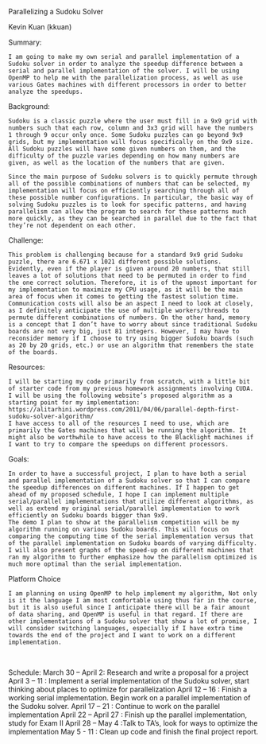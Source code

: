 Parallelizing a Sudoku SolverKevin Kuan (kkuan)Summary:

	I am going to make my own serial and parallel implementation of a Sudoku solver in order to analyze the speedup difference between a serial and parallel implementation of the solver. I will be using OpenMP to help me with the parallelization process, as well as use various Gates machines with different processors in order to better analyze the speedups.Background:	Sudoku is a classic puzzle where the user must fill in a 9x9 grid with numbers such that each row, column and 3x3 grid will have the numbers 1 through 9 occur only once. Some Sudoku puzzles can go beyond 9x9 grids, but my implementation will focus specifically on the 9x9 size. All Sudoku puzzles will have some given numbers on them, and the difficulty of the puzzle varies depending on how many numbers are given, as well as the location of the numbers that are given.

	Since the main purpose of Sudoku solvers is to quickly permute through all of the possible combinations of numbers that can be selected, my implementation will focus on efficiently searching through all of these possible number configurations. In particular, the basic way of solving Sudoku puzzles is to look for specific patterns, and having parallelism can allow the program to search for these patterns much more quickly, as they can be searched in parallel due to the fact that they’re not dependent on each other. Challenge:	This problem is challenging because for a standard 9x9 grid Sudoku puzzle, there are 6.671 x 1021 different possible solutions. Evidently, even if the player is given around 20 numbers, that still leaves a lot of solutions that need to be permuted in order to find the one correct solution. Therefore, it is of the upmost important for my implementation to maximize my CPU usage, as it will be the main area of focus when it comes to getting the fastest solution time. Communication costs will also be an aspect I need to look at closely, as I definitely anticipate the use of multiple workers/threads to permute different combinations of numbers. On the other hand, memory is a concept that I don’t have to worry about since traditional Sudoku boards are not very big, just 81 integers. However, I may have to reconsider memory if I choose to try using bigger Sudoku boards (such as 20 by 20 grids, etc.) or use an algorithm that remembers the state of the boards. Resources:	I will be starting my code primarily from scratch, with a little bit of starter code from my previous homework assignments involving CUDA. I will be using the following website’s proposed algorithm as a starting point for my implementation: https://alitarhini.wordpress.com/2011/04/06/parallel-depth-first-sudoku-solver-algorithm/	I have access to all of the resources I need to use, which are primarily the Gates machines that will be running the algorithm. It might also be worthwhile to have access to the Blacklight machines if I want to try to compare the speedups on different processors. Goals:	In order to have a successful project, I plan to have both a serial and parallel implementation of a Sudoku solver so that I can compare the speedup differences on different machines. If I happen to get ahead of my proposed schedule, I hope I can implement multiple serial/parallel implementations that utilize different algorithms, as well as extend my original serial/parallel implementation to work efficiently on Sudoku boards bigger than 9x9.	The demo I plan to show at the parallelism competition will be my algorithm running on various Sudoku boards. This will focus on comparing the computing time of the serial implementation versus that of the parallel implementation on Sudoku boards of varying difficulty. I will also present graphs of the speed-up on different machines that ran my algorithm to further emphasize how the parallelism optimized is much more optimal than the serial implementation.Platform Choice	I am planning on using OpenMP to help implement my algorithm, Not only is it the language I am most comfortable using thus far in the course, but it is also useful since I anticipate there will be a fair amount of data sharing, and OpenMP is useful in that regard. If there are other implementations of a Sudoku solver that show a lot of promise, I will consider switching languages, especially if I have extra time towards the end of the project and I want to work on a different implementation.	 Schedule:March 30 – April 2: Research and write a proposal for a projectApril 3 – 11 : Implement a serial implementation of the Sudoku solver, start thinking about places to optimize for parallelizationApril 12 – 16 : Finish a working serial implementation. Begin work on a parallel implementation of the Sudoku solver.April 17 – 21 : Continue to work on the parallel implementationApril 22 – April 27 : Finish up the parallel implementation, study for Exam IIApril 28 – May 4 :Talk to TA’s, look for ways to optimize the implementationMay 5 - 11 : Clean up code and finish the final project report.